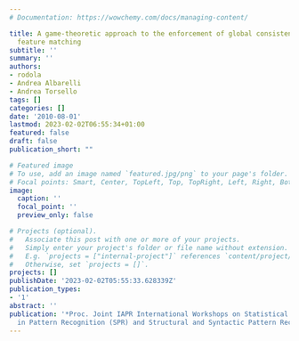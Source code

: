 ```yaml
---
# Documentation: https://wowchemy.com/docs/managing-content/

title: A game-theoretic approach to the enforcement of global consistency in multi-view
  feature matching
subtitle: ''
summary: ''
authors:
- rodola
- Andrea Albarelli
- Andrea Torsello
tags: []
categories: []
date: '2010-08-01'
lastmod: 2023-02-02T06:55:34+01:00
featured: false
draft: false
publication_short: ""

# Featured image
# To use, add an image named `featured.jpg/png` to your page's folder.
# Focal points: Smart, Center, TopLeft, Top, TopRight, Left, Right, BottomLeft, Bottom, BottomRight.
image:
  caption: ''
  focal_point: ''
  preview_only: false

# Projects (optional).
#   Associate this post with one or more of your projects.
#   Simply enter your project's folder or file name without extension.
#   E.g. `projects = ["internal-project"]` references `content/project/deep-learning/index.md`.
#   Otherwise, set `projects = []`.
projects: []
publishDate: '2023-02-02T05:55:33.628339Z'
publication_types:
- '1'
abstract: ''
publication: '*Proc. Joint IAPR International Workshops on Statistical Techniques
  in Pattern Recognition (SPR) and Structural and Syntactic Pattern Recognition (SSPR)*'
---
```

